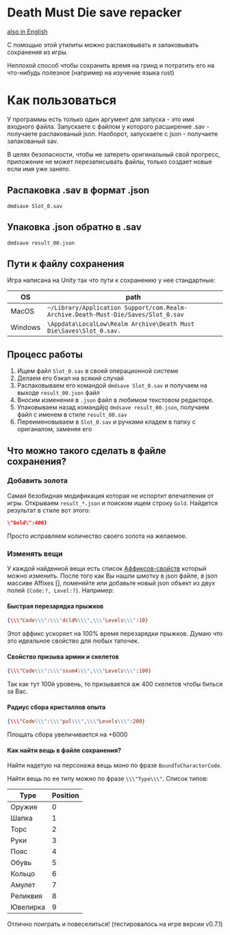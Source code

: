 # Death Must Die save repacker

[also in English](../README.md)

С помощью этой утилиты можно распаковывать и запаковывать сохранения из игры.

Неплохой способ чтобы сохранить время на гринд и потратить его на что-нибудь полезное
(например на изучение языка rust)

# Как пользоваться
У программы есть только один аргумент для запуска - это имя входного файла.
Запускаете с файлом у которого расширение .sav - получаете распакованый json.
Наоборот, запускаете с json - получаете запакованый sav.

В целях безопасности, чтобы не затереть оригинальный свой прогресс, приложение
не может перезаписывать файлы, только создает новые если имя уже занято.

## Распаковка .sav в формат .json
`dmdsave Slot_0.sav`

## Упаковка .json обратно в .sav
`dmdsave result_00.json`

## Пути к файлу сохранения
Игра написана на Unity так что пути к сохранению у нее стандартные:

| OS      | path                                                                              |
|---------|-----------------------------------------------------------------------------------|
| MacOS   | `~/Library/Application Support/com.Realm-Archive.Death-Must-Die/Saves/Slot_0.sav` |
| Windows | `\Appdata\LocalLow\Realm Archive\Death Must Die\Saves\Slot_0.sav.`                |                

## Процесс работы
1. Ищем файл `Slot_0.sav` в своей операционной системе
2. Делаем его бэкап на всякий случай
3. Распаковываем его командой `dmdsave Slot_0.sav` и получаем на выходе `result_00.json` файл
4. Вносим изменения в `.json` файл в любимом текстовом редакторе.
5. Упаковываем назад командйjq `dmdsave result_00.json`, получаем файл с именем в стиле `result_00.sav`
6. Переименовываем в `Slot_0.sav` и ручками кладем в папку с ориганалом, заменяя его

## Что можно такого сделать в файле сохранения?
### Добавить золота
Самая безобидная модификация которая не испортит впечатления от игры.
Открываем `result_*.json` и поиском ищем строку `Gold`. Найдется результат в стиле вот этого:
```json
\"Gold\":400}
```
Просто исправляем количество своего золота на желаемое.

### Изменять вещи
У каждой найденной вещи есть список [Аффиксов-свойств](Affixes.md) который можно изменить. После того как Вы
нашли шмотку в json файле, в json массиве Affixes [], поменяйте или добавьте новый json объект из двух
полей `{Code:?, Level:?}`. Например:
#### Быстрая перезарядка прыжков
```json
{\\\"Code\\\":\\\"dcld%\\\",\\\"Levels\\\":10}
```
Этот аффикс ускоряет на 100% время перезарядки прыжков. Думаю что это идеальное свойство для любых тапочек.

#### Свойство призыва армии и скелетов
```json
{\\\"Code\\\":\\\"ssum4\\\",\\\"Levels\\\":100}
```
Так как тут 100й уровень, то призывается аж 400 скелетов чтобы биться за Вас.

#### Радиус сбора кристаллов опыта
```json
{\\\"Code\\\":\\\"pul\\\",\\\"Levels\\\":200}
```
Площать сбора увеличивается на +6000

#### Как найти вещь в файле сохранения?
Найти надетую на персонажа вещь моно по фразе `BoundToCharacterCode`.

Найти вещь по ее типу можно по фразе `\\\"Type\\\"`. Список типов:

| Type     | Position |
|----------|----------|
| Оружие   | 0        |
| Шапка    | 1        |
| Торс     | 2        |
| Руки     | 3        |
| Пояс     | 4        |
| Обувь    | 5        |
| Кольцо   | 6        |
| Амулет   | 7        |
| Реликвия | 8        |
| Ювелирка | 9        |

Отлично поиграть и повеселиться!
(тестировалось на игре версии v0.7.1)